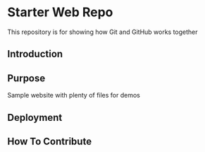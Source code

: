 # Starter Web Repo

This repository is for showing how Git and GitHub works together

## Introduction

## Purpose

Sample website with plenty of files for demos

## Deployment

## How To Contribute